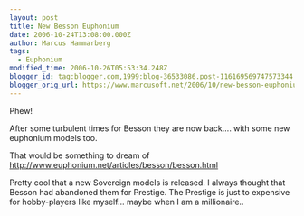 ```yaml
---
layout: post
title: New Besson Euphonium
date: 2006-10-24T13:08:00.000Z
author: Marcus Hammarberg
tags:
  - Euphonium
modified_time: 2006-10-26T05:53:34.248Z
blogger_id: tag:blogger.com,1999:blog-36533086.post-116169569747573344
blogger_orig_url: https://www.marcusoft.net/2006/10/new-besson-euphonium.html
---
```


Phew!

After some turbulent times for Besson they are now back.... with some new euphonium models too.

That would be something to dream of <http://www.euphonium.net/articles/besson/besson.html>

Pretty cool that a new Sovereign models is released. I always thought that Besson had abandoned them for Prestige. The Prestige is just to expensive for hobby-players like myself... maybe when I am a millionaire..
